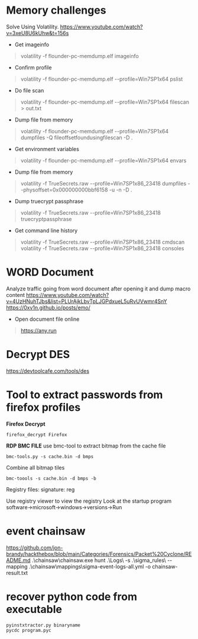 # Memory challenges
Solve Using Volatility.
https://www.youtube.com/watch?v=3xeU8U6kUhw&t=156s

* Get imageinfo
> volatility -f flounder-pc-memdump.elf imageinfo

* Confirm profile
> volatility -f flounder-pc-memdump.elf --profile=Win7SP1x64 pslist

* Do file scan  
> volatility -f flounder-pc-memdump.elf --profile=Win7SP1x64 filescan > out.txt

* Dump file from memory
> volatility -f flounder-pc-memdump.elf --profile=Win7SP1x64 dumpfiles -Q fileoffsetfoundusingfilescan -D .

* Get environment variables
> volatility -f flounder-pc-memdump.elf --profile=Win7SP1x64 envars

* Dump file from memory
> volatility -f TrueSecrets.raw --profile=Win7SP1x86_23418 dumpfiles --physoffset=0x000000000bbf6158 -u -n -D .

* Dump truecrypt passphrase
> volatility -f TrueSecrets.raw --profile=Win7SP1x86_23418 truecryptpassphrase

* Get command line history
> volatility -f TrueSecrets.raw --profile=Win7SP1x86_23418 cmdscan
> volatility -f TrueSecrets.raw --profile=Win7SP1x86_23418 consoles

# WORD Document

Analyze traffic going from word document after opening it and dump macro content
https://www.youtube.com/watch?v=4UzHNuhTJbs&list=PLUrAjkLbvTpLJGPdxueL5uRvUVwmr4SnY
https://0xv1n.github.io/posts/emo/

* Open document file online
> https://any.run

# Decrypt DES
https://devtoolcafe.com/tools/des

# Tool to extract passwords from firefox profiles

**Firefox Decrypt**

```
firefox_decrypt Firefox
```

**RDP BMC FILE**
use bmc-tool to extract bitmap from the cache file
```
bmc-tools.py -s cache.bin -d bmps
```

Combine all bitmap tiles
```
bmc-toools -s cache.bin -d bmps -b
```

Registry files:
signature: reg

Use registry viewer to view the registry
Look at the startup program
software->microsoft->windows->versions->Run


# event chainsaw
https://github.com/jon-brandy/hackthebox/blob/main/Categories/Forensics/Packet%20Cyclone/README.md
.\chainsaw\chainsaw.exe hunt .\Logs\ -s .\sigma_rules\ --mapping .\chainsaw\mappings\sigma-event-logs-all.yml -o chainsaw-result.txt


# recover python code from executable
```
pyinstxtractor.py binaryname
pycdc program.pyc
```
